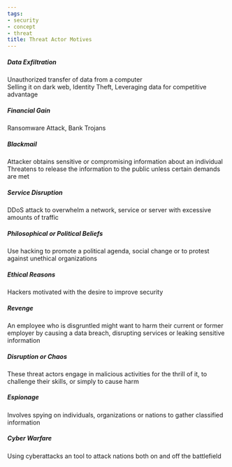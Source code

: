 ```yaml
---
tags:
- security
- concept
- threat
title: Threat Actor Motives
---
```


##### Data Exfiltration
Unauthorized transfer of data from a computer  
Selling it on dark web, Identity Theft, Leveraging data for competitive advantage

##### Financial Gain  
Ransomware Attack, Bank Trojans

##### Blackmail  
Attacker obtains sensitive or compromising information about an individual  
Threatens to release the information to the public unless certain demands are met  

##### Service Disruption  
DDoS attack to overwhelm a network, service or server with excessive amounts of traffic  

##### Philosophical or Political Beliefs  
Use hacking to promote a political agenda, social change or to protest against unethical organizations

##### Ethical Reasons  
Hackers motivated with the desire to improve security

##### Revenge  
An employee who is disgruntled might want to harm their current or former employer by causing a data breach, disrupting services or leaking sensitive information  

##### Disruption or Chaos  
These threat actors engage in malicious activities for the thrill of it, to challenge their skills, or simply to cause harm  

##### Espionage  
Involves spying on individuals, organizations or nations to gather classified information   

##### Cyber Warfare  
Using cyberattacks an tool to attack nations both on and off the battlefield